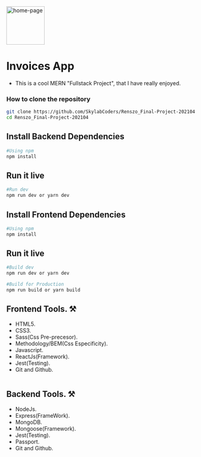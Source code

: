 <img src="https://trello-attachments.s3.amazonaws.com/60755d2282c14f477515af94/60d242131d5e1688720bb05f/42d927b508b0770843a92d837a99d7a7/invoice-app.png" alt="home-page" style="height: 100px; width:100px;" />


# Invoices App

- This is a cool MERN "Fullstack Project", that I have really enjoyed.

### How to clone the repository

```bash
git clone https://github.com/SkylabCoders/Renszo_Final-Project-202104
cd Renszo_Final-Project-202104
```

## Install Backend Dependencies

```bash
#Using npm
npm install
```

## Run it live

```bash
#Run dev
npm run dev or yarn dev
```

## Install Frontend Dependencies

```bash
#Using npm
npm install
```

## Run it live

```bash
#Build dev
npm run dev or yarn dev

#Build for Production
npm run build or yarn build
```

## Frontend Tools. ⚒️

- HTML5.
- CSS3.
- Sass(Css Pre-precesor).
- Methodology/BEM(Css Especificity).
- Javascript.
- ReactJs(Framework).
- Jest(Testing).
- Git and Github.

```

```

## Backend Tools. ⚒️

- NodeJs.
- Express(FrameWork).
- MongoDB.
- Mongoose(Framework).
- Jest(Testing).
- Passport.
- Git and Github.

```

```
